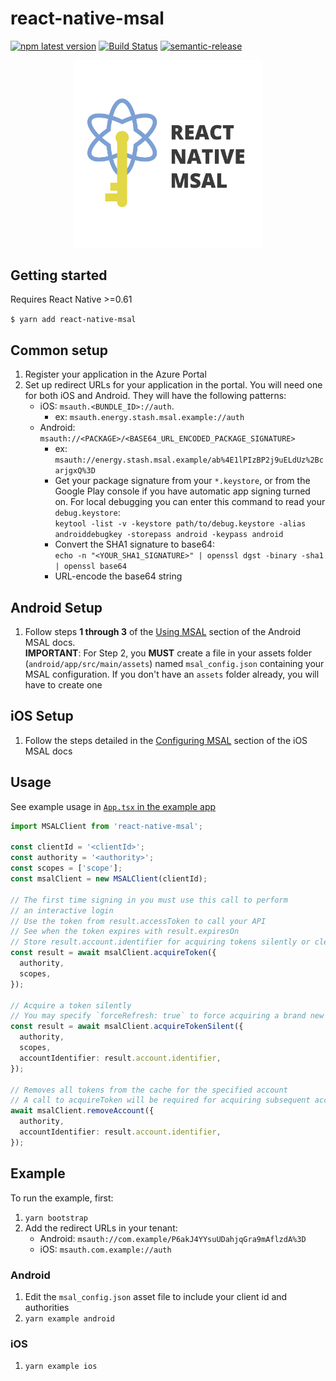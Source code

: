 # react-native-msal

[![npm latest version](https://img.shields.io/npm/v/react-native-msal/latest.svg)](https://www.npmjs.com/package/react-native-msal)
[![Build Status](https://dev.azure.com/stashenergy/react-native-msal/_apis/build/status/stashenergy.react-native-msal?branchName=master)](https://dev.azure.com/stashenergy/react-native-msal/_build/latest?definitionId=58&branchName=master)
[![semantic-release](https://img.shields.io/badge/%20%20%F0%9F%93%A6%F0%9F%9A%80-semantic--release-e10079.svg)](https://github.com/semantic-release/semantic-release)

<p align="center">
  <img src="_assets/ReactNativeMSALLogo.png" width="300">
</p>

## Getting started

Requires React Native >=0.61

`$ yarn add react-native-msal`

## Common setup

1. Register your application in the Azure Portal
2. Set up redirect URLs for your application in the portal. You will need one for both iOS and Android. They will have the following patterns:
   - iOS: `msauth.<BUNDLE_ID>://auth`.
     - ex: `msauth.energy.stash.msal.example://auth`
   - Android: `msauth://<PACKAGE>/<BASE64_URL_ENCODED_PACKAGE_SIGNATURE>`
     - ex: `msauth://energy.stash.msal.example/ab%4E1lPIzBP2j9uELdUz%2BcarjgxQ%3D`
     - Get your package signature from your `*.keystore`, or from the Google Play console if you have automatic app signing turned on. For local debugging you can enter this command to read your `debug.keystore`:  
       `keytool -list -v -keystore path/to/debug.keystore -alias androiddebugkey -storepass android -keypass android`
     - Convert the SHA1 signature to base64:  
       `echo -n "<YOUR_SHA1_SIGNATURE>" | openssl dgst -binary -sha1 | openssl base64`
     - URL-encode the base64 string

## Android Setup

1. Follow steps **1 through 3** of the [Using MSAL](https://github.com/AzureAD/microsoft-authentication-library-for-android#using-msal) section of the Android MSAL docs.  
   **IMPORTANT**: For Step 2, you **MUST** create a file in your assets folder (`android/app/src/main/assets`) named `msal_config.json` containing your MSAL configuration. If you don't have an `assets` folder already, you will have to create one

## iOS Setup

1. Follow the steps detailed in the [Configuring MSAL](https://github.com/AzureAD/microsoft-authentication-library-for-objc#configuring-msal) section of the iOS MSAL docs

## Usage

See example usage in [`App.tsx` in the example app](./example/src/App.tsx)

```typescript
import MSALClient from 'react-native-msal';

const clientId = '<clientId>';
const authority = '<authority>';
const scopes = ['scope'];
const msalClient = new MSALClient(clientId);

// The first time signing in you must use this call to perform
// an interactive login
// Use the token from result.accessToken to call your API
// See when the token expires with result.expiresOn
// Store result.account.identifier for acquiring tokens silently or clearing the token cache
const result = await msalClient.acquireToken({
  authority,
  scopes,
});

// Acquire a token silently
// You may specify `forceRefresh: true` to force acquiring a brand new token
const result = await msalClient.acquireTokenSilent({
  authority,
  scopes,
  accountIdentifier: result.account.identifier,
});

// Removes all tokens from the cache for the specified account
// A call to acquireToken will be required for acquiring subsequent access tokens
await msalClient.removeAccount({
  authority,
  accountIdentifier: result.account.identifier,
});
```

## Example

To run the example, first:

1. `yarn bootstrap`
2. Add the redirect URLs in your tenant:
   - Android: `msauth://com.example/P6akJ4YYsuUDahjqGra9mAflzdA%3D`
   - iOS: `msauth.com.example://auth`

### Android

1. Edit the `msal_config.json` asset file to include your client id and authorities
2. `yarn example android`

### iOS

1. `yarn example ios`
